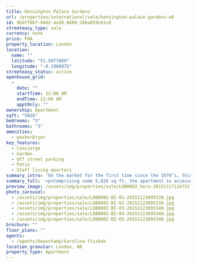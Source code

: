 ```yaml
---
title: Kensington Palace Gardens
url: /properties/international/sale/kensington-palace-gardens-w8
id: 96dff8bf-94d2-4a20-8680-266a859c61c0
streeteasy_type: sale
currency: none
price: POA
property_location: London
location:
  name: ""
  latitude: "51.5077869"
  longitude: "-0.1908975"
streeteasy_status: active
openhouse_grid:
  - 
    date: ""
    startTime: 12:00 AM
    endTime: 12:00 AM
    apptOnly: ""
ownership: Apartment
sqft: "5026"
bedrooms: "5"
bathrooms: "3"
amenities:
  - washerDryer
key_features:
  - Concierge
  - Garden
  - Off street parking
  - Patio
  - Staff living quarters
summary_intro: 'On the market for the first time since the 1970’s, this is an opportunity to acquire a stunning lateral duplex apartment located on one of the world’s most exclusive private roads. One of only five private homes in this exclusive block it benefits from a full time concierge, two secure parking spaces and access to the communal gardens. '
summary_full: '<p>Comprising some 5,026 sq ft, the apartment is accessed via a grand entrance hall, leading to a wonderful double drawing room which opens directly onto the terrace, dining room, kitchen and guest cloakroom. Master bedroom with ensuite bathroom and dressing room, guest suite with ensuite bathroom, bedroom three with ensuite bathroom and bedroom four/study, shower room, plus staff room with ensuite shower room.</p>'
preview_image: /assets/img/properties/sale/LOB0002_hero-20151117124722.jpg
photo_carousel:
  - /assets/img/properties/sale/LOB0002-BI-01-20151123095339.jpg
  - /assets/img/properties/sale/LOB0002-BI-02-20151123095339.jpg
  - /assets/img/properties/sale/LOB0002-BI-03-20151123095340.jpg
  - /assets/img/properties/sale/LOB0002-BI-04-20151123095340.jpg
  - /assets/img/properties/sale/LOB0002-BI-05-20151123095340.jpg
brochure: ""
floor_plans: ""
agents:
  - /agents/beauchamp/karolina-fiszbak
location_granular: London, W8
property_type: Apartment
---
```

